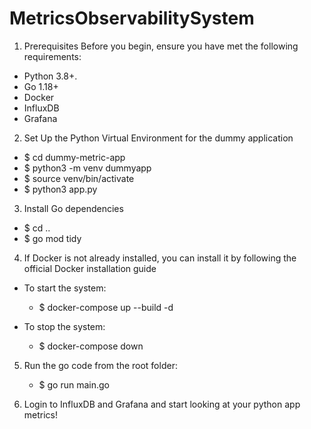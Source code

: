 # MetricsObservabilitySystem

1. Prerequisites
Before you begin, ensure you have met the following requirements:

- Python 3.8+.
- Go 1.18+
- Docker
- InfluxDB
- Grafana

2. Set Up the Python Virtual Environment for the dummy application

- $ cd dummy-metric-app
- $ python3 -m venv dummyapp
- $ source venv/bin/activate
- $ python3 app.py

3. Install Go dependencies

- $ cd ..
- $ go mod tidy

4. If Docker is not already installed, you can install it by following the official Docker installation guide

- To start the system:
    - $ docker-compose up --build -d

- To stop the system:
    - $ docker-compose down

5. Run the go code from the root folder:
    - $ go run main.go

6. Login to InfluxDB and Grafana and start looking at your python app metrics!




